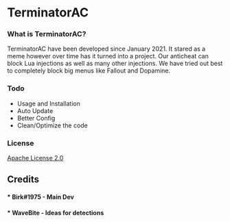 

# TerminatorAC
### What is TerminatorAC?
TerminatorAC have been developed since January 2021. It stared as a meme however over time has it turned into a project. Our anticheat can block Lua injections as well as many other injections. We have tried out best to completely block big menus like Fallout and Dopamine.

### Todo
* Usage and Installation
* Auto Update
* Better Config
* Clean/Optimize the code

### License
[Apache License 2.0](https://choosealicense.com/licenses/apache-2.0/)

## Credits
#### * Birk#1975 - Main Dev
#### * WaveBite - Ideas for detections